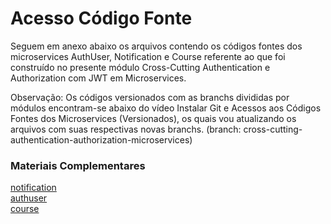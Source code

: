 # Acesso Código Fonte

Seguem em anexo abaixo os arquivos contendo os códigos fontes dos microservices AuthUser, Notification e Course referente ao que foi construído no presente módulo Cross-Cutting Authentication e Authorization com JWT em Microservices. 

Observação: Os códigos versionados com as branchs divididas por módulos encontram-se abaixo do vídeo Instalar Git e Acessos aos Códigos Fontes dos Microservices (Versionados), os quais vou atualizando os arquivos com suas respectivas novas branchs. (branch: cross-cutting-authentication-authorization-microservices)

### Materiais Complementares

[notification](./notification.zip)  
[authuser](./authuser.zip)  
[course](./course.zip)  